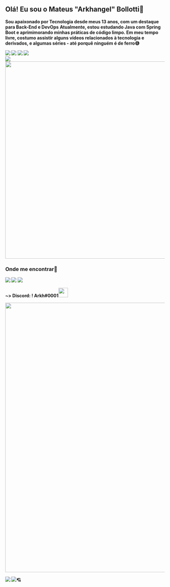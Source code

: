 ## Olá! Eu sou o Mateus "Arkhangel" Bollotti🤙

<strong>Sou apaixonado por Tecnologia desde meus 13 anos, com um destaque para Back-End e DevOps</strong>
<strong>Atualmente, estou estudando Java com Spring Boot e aprimimorando minhas práticas de código limpo. Em meu tempo livre, costumo assistir alguns vídeos relacionados à tecnologia e derivados, e algumas séries - até porquê ninguém é de ferro😅<strong>

<img src="https://img.shields.io/badge/Linux-FCC624?style=for-the-badge&logo=linux&logoColor=black">
<img src="https://img.shields.io/badge/Java-ED8B00?style=for-the-badge&logo=java&logoColor=white">
<img src="https://img.shields.io/badge/Spring-6DB33F?style=for-the-badge&logo=spring&logoColor=white">
<img src="https://img.shields.io/badge/HTML5-E34F26?style=for-the-badge&logo=html5&logoColor=white">


<br>
<img src="https://github-readme-stats.vercel.app/api/top-langs/?username=Arkhangel01&theme=radical">
<img src="https://github-readme-stats.vercel.app/api?username=Arkhangel01&theme=radical" width="622px">

### Onde me encontrar🔻
<a href="https://www.instagram.com/mat.ribeiro__/"><img src="https://img.shields.io/badge/Instagram-E4405F?style=for-the-badge&logo=instagram&logoColor=white"></a> <a href="https://wa.me/+5544974005474"><img src="https://img.shields.io/badge/WhatsApp-25D366?style=for-the-badge&logo=whatsapp&logoColor=white"></a> <a href="mailto:mateus.ribeiro.dev@gmail.com"><img src="https://img.shields.io/badge/Gmail-D14836?style=for-the-badge&logo=gmail&logoColor=white"></a>

<strong> ~> Discord: ! Arkh#0001</strong><img src="https://img.icons8.com/color/344/discord--v2.png" width="30">

<img src="https://user-images.githubusercontent.com/8989346/136876224-bac0a91f-63a8-45ea-b5fc-6618bddf2335.gif" width="850px"> 
<p><img src="https://aleen42.github.io/badges/src/lamborghini.svg"> <img src="https://aleen42.github.io/badges/src/bugatti.svg">💘</p>
